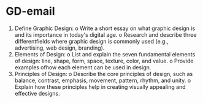 # GD-email
1. Define Graphic Design:
o Write a short essay on what graphic design is and its importance in today's digital age.
o Research and describe three differentfields where graphic design is commonly used
(e.g., advertising, web design, branding).
2. Elements of Design:
o List and explain the seven fundamental elements of design: line, shape, form, space,
texture, color, and value.
o Provide examples ofhow each element can be used in design.
3. Principles of Design:
o Describe the core principles of design, such as balance, contrast, emphasis,
movement, pattern, rhythm, and unity.
o Explain how these principles help in creating visually appealing and effective designs.
